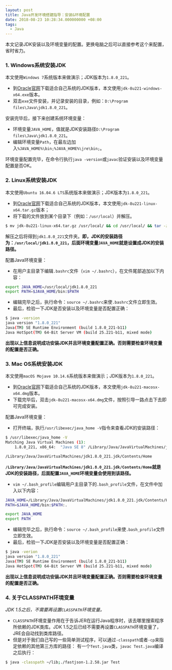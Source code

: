 ```yaml
---
layout: post
title: Java开发环境搭建指导：安装&环境配置
date: 2018-08-23 10:28:34.000000000 +08:00
tags: 
  - Java
---
```


本文记录JDK安装以及环境变量的配置。更换电脑之后可以直接参考这个来配置，省时省力。

### 1. Windows系统安装JDK

本文使用`Windows 7`系统版本来做演示；JDK版本为`1.8.0_221`。

- 到[Oracle官网](https://www.oracle.com/technetwork/java/javase/downloads/jdk8-downloads-2133151.html)下载适合自己系统的JDK版本，本文使用`jdk-8u221-windows-x64.exe`版本。
- 双击`exe`文件安装，并记录安装的目录，例如：`D:\Program files\Java\jdk1.8.0_221`。

安装完毕后，接下来创建系统环境变量：

- 环境变量`JAVA_HOME`，值就是JDK安装路径`D:\Program files\Java\jdk1.8.0_221`。
- 编辑环境变量`Path`，在最左边加入`%JAVA_HOME%\bin;%JAVA_HOME%\jre\bin;`。

环境变量配置完毕，在命令行执行`java -version`或`javac`验证安装以及环境变量配置是否OK。

### 2. Linux系统安装JDK

本文使用`Ubuntu 16.04.6 LTS`系统版本来做演示；JDK版本为`1.8.0_221`。

- 到[Oracle官网](https://www.oracle.com/technetwork/java/javase/downloads/jdk8-downloads-2133151.html)下载适合自己系统的JDK版本，本文使用`jdk-8u221-linux-x64.tar.gz`版本；
- 将下载的文件放到某个目录下（例如：`/usr/local`）并解压。

```bash
$ mv jdk-8u221-linux-x64.tar.gz /usr/local/ && cd /usr/local/ && tar -zxvf jdk-8u221-linux-x64.tar.gz
```

解压之后将得到`jdk1.8.0_221`文件夹。**即，JDK的安装路径为：`/usr/local/jdk1.8.0_221`，后面环境变量`JAVA_HOME`就是设置成JDK的安装路径。**

配置Java环境变量：

- 在用户主目录下编辑`.bashrc`文件（`vim ~/.bashrc`），在文件尾部追加以下内容：

```bash
export JAVA_HOME=/usr/local/jdk1.8.0_221
export PATH=$JAVA_HOME/bin:$PATH
```

- 编辑完毕之后，执行命令：`source ~/.bashrc`来使`.bashrc`文件立即生效。
- 最后，检验一下JDK是否安装以及环境变量是否配置正确：

```bash
$ java -version
java version "1.8.0_221"
Java(TM) SE Runtime Environment (build 1.8.0_221-b11)
Java HotSpot(TM) 64-Bit Server VM (build 25.221-b11, mixed mode)
```

**出现以上信息说明成功安装JDK并且环境变量配置正确。否则需要检查环境变量的配置是否正确。**

### 3. Mac OS系统安装JDK

本文使用`macOS Mojave 10.14.6`系统版本来做演示；JDK版本为`1.8.0_221`。

- 到[Oracle官网](https://www.oracle.com/technetwork/java/javase/downloads/jdk8-downloads-2133151.html)下载适合自己系统的JDK版本，本文使用`jdk-8u221-macosx-x64.dmg`版本。
- 下载完毕后，双击`jdk-8u221-macosx-x64.dmg`文件，按照引导一路点击下去即可完成安装。

配置Java环境变量：

- 打开终端，执行`/usr/libexec/java_home -V`指令来查看JDK的安装路径：

```bash
$ /usr/libexec/java_home -V
Matching Java Virtual Machines (1):
    1.8.0_221, x86_64:	"Java SE 8"	/Library/Java/JavaVirtualMachines/jdk1.8.0_221.jdk/Contents/Home

/Library/Java/JavaVirtualMachines/jdk1.8.0_221.jdk/Contents/Home
```

**`/Library/Java/JavaVirtualMachines/jdk1.8.0_221.jdk/Contents/Home`就是JDK的安装路径，后面配置`JAVA_HOME`环境变量会使用到该路径。**

- `vim ~/.bash_profile`编辑用户主目录下的`.bash_profile`文件，在文件中加入以下内容：

```bash
JAVA_HOME=/Library/Java/JavaVirtualMachines/jdk1.8.0_221.jdk/Contents/Home
PATH=$JAVA_HOME/bin:$PATH:.

export JAVA_HOME
export PATH
```

- 编辑完毕之后，执行命令：`source ~/.bash_profile`来使`.bash_profile`文件立即生效。
- 最后，检验一下JDK是否安装以及环境变量是否配置正确：

```bash
$ java -verion
java version "1.8.0_221"
Java(TM) SE Runtime Environment (build 1.8.0_221-b11)
Java HotSpot(TM) 64-Bit Server VM (build 25.221-b11, mixed mode)
```

**出现以上信息说明成功安装JDK并且环境变量配置正确。否则需要检查环境变量的配置是否正确。**

### 4. 关于CLASSPATH环境变量

*JDK 1.5之后，不需要再设置`CLASSPATH`环境变量。*

- `CLASSPATH`环境变量作用在于告诉JER在运行Java程序时，该去哪里搜索程序所依赖的JDK类库。JDK 1.5之后已经不需要再设置`CLASSPATH`环境变量了，JRE会自动找到类库路径。
- 但是对于我们自己写的一些简单测试程序，可以通过`-classpath`或者`-cp`来指定依赖的其他第三方库的路径：
有一个`Test.java`类，`javac Test.java`编译之后执行：

```bash
$ java -classpath ~/lib;./fastjson-1.2.58.jar Test
```
